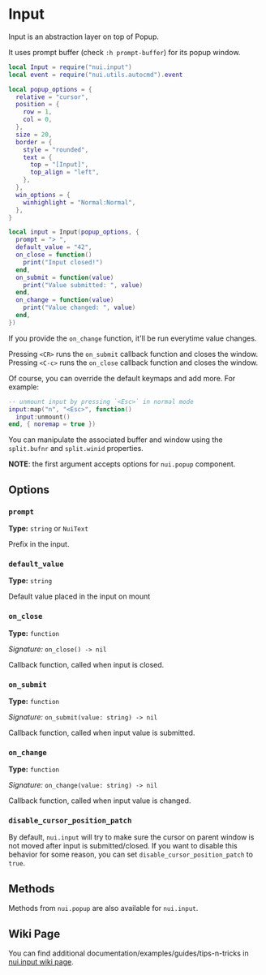# Input

Input is an abstraction layer on top of Popup.

It uses prompt buffer (check `:h prompt-buffer`) for its popup window.

```lua
local Input = require("nui.input")
local event = require("nui.utils.autocmd").event

local popup_options = {
  relative = "cursor",
  position = {
    row = 1,
    col = 0,
  },
  size = 20,
  border = {
    style = "rounded",
    text = {
      top = "[Input]",
      top_align = "left",
    },
  },
  win_options = {
    winhighlight = "Normal:Normal",
  },
}

local input = Input(popup_options, {
  prompt = "> ",
  default_value = "42",
  on_close = function()
    print("Input closed!")
  end,
  on_submit = function(value)
    print("Value submitted: ", value)
  end,
  on_change = function(value)
    print("Value changed: ", value)
  end,
})
```

If you provide the `on_change` function, it'll be run everytime value changes.

Pressing `<CR>` runs the `on_submit` callback function and closes the window.
Pressing `<C-c>` runs the `on_close` callback function and closes the window.

Of course, you can override the default keymaps and add more. For example:

```lua
-- unmount input by pressing `<Esc>` in normal mode
input:map("n", "<Esc>", function()
  input:unmount()
end, { noremap = true })
```

You can manipulate the associated buffer and window using the
`split.bufnr` and `split.winid` properties.

**NOTE**: the first argument accepts options for `nui.popup` component.

## Options

### `prompt`

**Type:** `string` or `NuiText`

Prefix in the input.

### `default_value`

**Type:** `string`

Default value placed in the input on mount

### `on_close`

**Type:** `function`

_Signature:_ `on_close() -> nil`

Callback function, called when input is closed.

### `on_submit`

**Type:** `function`

_Signature:_ `on_submit(value: string) -> nil`

Callback function, called when input value is submitted.

### `on_change`

**Type:** `function`

_Signature:_ `on_change(value: string) -> nil`

Callback function, called when input value is changed.

### `disable_cursor_position_patch`

By default, `nui.input` will try to make sure the cursor on parent window is not
moved after input is submitted/closed. If you want to disable this behavior
for some reason, you can set `disable_cursor_position_patch` to `true`.

## Methods

Methods from `nui.popup` are also available for `nui.input`.

## Wiki Page

You can find additional documentation/examples/guides/tips-n-tricks in [nui.input wiki page](https://github.com/MunifTanjim/nui.nvim/wiki/nui.input).
